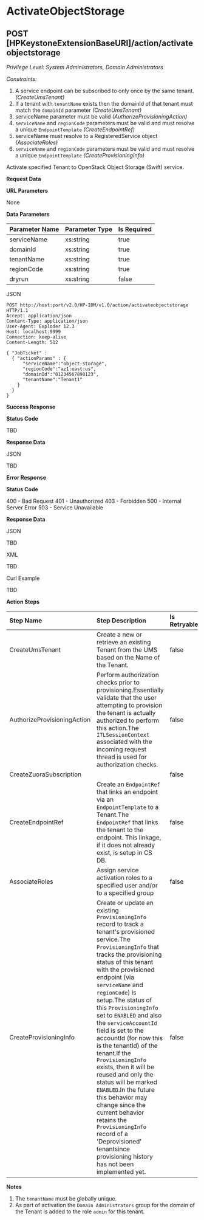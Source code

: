 # ActivateObjectStorage
## POST [HPKeystoneExtensionBaseURI]/action/activateobjectstorage
*Privilege Level: System Administrators, Domain Administrators*  
 
*Constraints:*  

1.  A service endpoint can be subscribed to only once by the same tenant. _(CreateUmsTenant)_
2.  If a tenant with ```tenantName``` exists then the domainId of that tenant must match the ```domainId``` parameter _(CreateUmsTenant)_
3.  serviceName parameter must be valid _(AuthorizeProvisioningAction)_
4.  ```serviceName``` and ```regionCode``` parameters must be valid and must resolve a unique ```EndpointTemplate``` _(CreateEndpointRef)_
5.  serviceName must resolve to a RegisteredService object _(AssociateRoles)_
6.  ```serviceName``` and ```regionCode``` parameters must be valid and must resolve a unique ```EndpointTemplate``` _(CreateProvisioningInfo)_

Activate specified Tenant to OpenStack Object Storage (Swift) service.

**Request Data**  

**URL Parameters**

None

**Data Parameters**

|Parameter Name|Parameter Type|Is Required|
|:----------------|:----------------|:----------------|
|serviceName|xs:string|true|
|domainId|xs:string|true|
|tenantName|xs:string|true|
|regionCode|xs:string|true|
|dryrun|xs:string|false|

JSON

```
POST http://host:port/v2.0/HP-IDM/v1.0/action/activateobjectstorage HTTP/1.1
Accept: application/json
Content-Type: application/json
User-Agent: Exploder 12.3
Host: localhost:9999
Connection: keep-alive
Content-Length: 512

{ "JobTicket" :
  { "actionParams" : {
      "serviceName":"object-storage",
      "regionCode":"az1:east:us",
      "domainId":"01234567890123",
      "tenantName":"Tenant1"
    }
  }
}
```

**Success Response**

**Status Code**

TBD

**Response Data**

JSON

TBD

**Error Response**

**Status Code**

400 - Bad Request
401 - Unauthorized
403 - Forbidden
500 - Internal Server Error
503 - Service Unavailable

**Response Data**

JSON

TBD  

XML

TBD  

Curl Example

TBD 

**Action Steps**

|Step Name|Step Description|Is Retryable|
|:----------------|:----------------|:----------------|
|CreateUmsTenant|Create a new or retrieve an existing Tenant from the UMS based on the Name of the Tenant.|false|
|AuthorizeProvisioningAction|Perform authorization checks prior to provisioning.Essentially validate that the user attempting to provision the tenant is actually authorized to perform this action.The ```ITLSessionContext``` associated with the incoming request thread is used for authorization checks.|false|
|CreateZuoraSubscription||false|
|CreateEndpointRef|Create an ```EndpointRef``` that links an endpoint via an ```EndpointTemplate``` to a Tenant.The ```EndpointRef``` that links the tenant to the endpoint. This linkage, if it does not already exist, is setup in CS DB.|false|
|AssociateRoles|Assign service activation roles to a specified user and/or to a specified group|false|
|CreateProvisioningInfo|Create or update an existing ```ProvisioningInfo``` record to track a tenant's provisioned service.The ```ProvisioningInfo``` that tracks the provisioning status of this tenant with the provisioned endpoint (via ```serviceName``` and ```regionCode```) is setup.The status of this ```ProvisioningInfo``` set to ```ENABLED``` and also the ```serviceAccountId``` field is set to the accountId (for now this is the tenantId) of the tenant.If the ```ProvisioningInfo``` exists, then it will be reused and only the status will be marked ```ENABLED```.In the future this behavior may change since the current behavior retains the ```ProvisioningInfo``` record of a 'Deprovisioned' tenantsince provisioning history has not been implemented yet.|false|

**Notes**

1.  The ```tenantName``` must be globally unique.
2.  As part of activation the ```Domain Administrators``` group for the domain of the Tenant is added to the role ```admin``` for this tenant.
